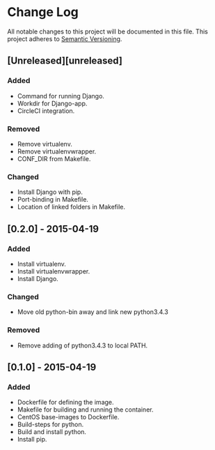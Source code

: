 # Change Log
All notable changes to this project will be documented in this file.
This project adheres to [Semantic Versioning](http://semver.org/).

## [Unreleased][unreleased]
### Added
- Command for running Django.
- Workdir for Django-app.
- CircleCI integration.
### Removed
- Remove virtualenv.
- Remove virtualenvwrapper.
- CONF_DIR from Makefile.
### Changed
- Install Django with pip.
- Port-binding in Makefile.
- Location of linked folders in Makefile.

## [0.2.0] - 2015-04-19
### Added
- Install virtualenv.
- Install virtualenvwrapper.
- Install Django.
### Changed
- Move old python-bin away and link new python3.4.3
### Removed
- Remove adding of python3.4.3 to local PATH.

## [0.1.0] - 2015-04-19
### Added
- Dockerfile for defining the image.
- Makefile for building and running the container.
- CentOS base-images to Dockerfile.
- Build-steps for python.
- Build and install python.
- Install pip.
